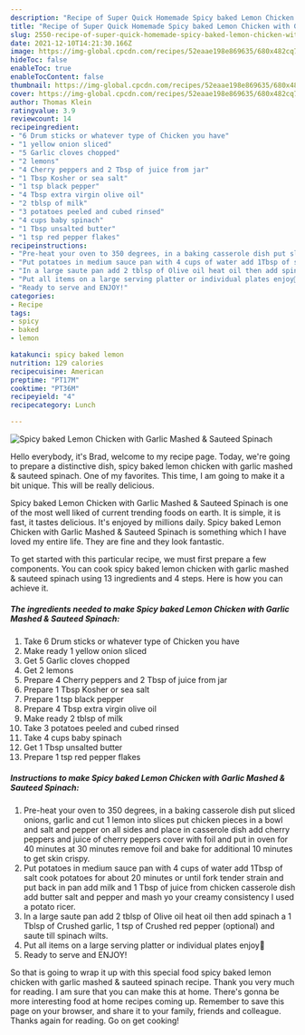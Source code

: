```yaml
---
description: "Recipe of Super Quick Homemade Spicy baked Lemon Chicken with Garlic Mashed & Sauteed Spinach"
title: "Recipe of Super Quick Homemade Spicy baked Lemon Chicken with Garlic Mashed & Sauteed Spinach"
slug: 2550-recipe-of-super-quick-homemade-spicy-baked-lemon-chicken-with-garlic-mashed-and-amp-sauteed-spinach
date: 2021-12-10T14:21:30.166Z
image: https://img-global.cpcdn.com/recipes/52eaae198e869635/680x482cq70/spicy-baked-lemon-chicken-with-garlic-mashed-sauteed-spinach-recipe-main-photo.jpg
hideToc: false
enableToc: true
enableTocContent: false
thumbnail: https://img-global.cpcdn.com/recipes/52eaae198e869635/680x482cq70/spicy-baked-lemon-chicken-with-garlic-mashed-sauteed-spinach-recipe-main-photo.jpg
cover: https://img-global.cpcdn.com/recipes/52eaae198e869635/680x482cq70/spicy-baked-lemon-chicken-with-garlic-mashed-sauteed-spinach-recipe-main-photo.jpg
author: Thomas Klein
ratingvalue: 3.9
reviewcount: 14
recipeingredient:
- "6 Drum sticks or whatever type of Chicken you have"
- "1 yellow onion sliced"
- "5 Garlic cloves chopped"
- "2 lemons"
- "4 Cherry peppers and 2 Tbsp of juice from jar"
- "1 Tbsp Kosher or sea salt"
- "1 tsp black pepper"
- "4 Tbsp extra virgin olive oil"
- "2 tblsp of milk"
- "3 potatoes peeled and cubed rinsed"
- "4 cups baby spinach"
- "1 Tbsp unsalted butter"
- "1 tsp red pepper flakes"
recipeinstructions:
- "Pre-heat your oven to 350 degrees, in a baking casserole dish put sliced onions, garlic and cut 1 lemon into slices put chicken pieces in a bowl and salt and pepper on all sides and place in casserole dish add cherry peppers and juice of cherry peppers cover with foil and put in oven for 40 minutes at 30 minutes remove foil and bake for additional 10 minutes to get skin crispy."
- "Put potatoes in medium sauce pan with 4 cups of water add 1Tbsp of salt cook potatoes for about 20 minutes or until fork tender strain and put back in pan add milk and 1 Tbsp of juice from chicken casserole dish add butter salt and pepper and mash yo your creamy consistency I used a potato ricer."
- "In a large saute pan add 2 tblsp of Olive oil heat oil then add spinach a 1 Tblsp of Crushed garlic, 1 tsp of Crushed red pepper (optional) and saute till spinach wilts."
- "Put all items on a large serving platter or individual plates enjoy🤗"
- "Ready to serve and ENJOY!"
categories:
- Recipe
tags:
- spicy
- baked
- lemon

katakunci: spicy baked lemon 
nutrition: 129 calories
recipecuisine: American
preptime: "PT17M"
cooktime: "PT36M"
recipeyield: "4"
recipecategory: Lunch

---
```



![Spicy baked Lemon Chicken with Garlic Mashed & Sauteed Spinach](https://img-global.cpcdn.com/recipes/52eaae198e869635/680x482cq70/spicy-baked-lemon-chicken-with-garlic-mashed-sauteed-spinach-recipe-main-photo.jpg)

Hello everybody, it's Brad, welcome to my recipe page. Today, we're going to prepare a distinctive dish, spicy baked lemon chicken with garlic mashed & sauteed spinach. One of my favorites. This time, I am going to make it a bit unique. This will be really delicious.



Spicy baked Lemon Chicken with Garlic Mashed & Sauteed Spinach is one of the most well liked of current trending foods on earth. It is simple, it is fast, it tastes delicious. It's enjoyed by millions daily. Spicy baked Lemon Chicken with Garlic Mashed & Sauteed Spinach is something which I have loved my entire life. They are fine and they look fantastic.


To get started with this particular recipe, we must first prepare a few components. You can cook spicy baked lemon chicken with garlic mashed & sauteed spinach using 13 ingredients and 4 steps. Here is how you can achieve it.

<!--inarticleads1-->

##### The ingredients needed to make Spicy baked Lemon Chicken with Garlic Mashed & Sauteed Spinach:

1. Take 6 Drum sticks or whatever type of Chicken you have
1. Make ready 1 yellow onion sliced
1. Get 5 Garlic cloves chopped
1. Get 2 lemons
1. Prepare 4 Cherry peppers and 2 Tbsp of juice from jar
1. Prepare 1 Tbsp Kosher or sea salt
1. Prepare 1 tsp black pepper
1. Prepare 4 Tbsp extra virgin olive oil
1. Make ready 2 tblsp of milk
1. Take 3 potatoes peeled and cubed rinsed
1. Take 4 cups baby spinach
1. Get 1 Tbsp unsalted butter
1. Prepare 1 tsp red pepper flakes




<!--inarticleads2-->

##### Instructions to make Spicy baked Lemon Chicken with Garlic Mashed & Sauteed Spinach:

1. Pre-heat your oven to 350 degrees, in a baking casserole dish put sliced onions, garlic and cut 1 lemon into slices put chicken pieces in a bowl and salt and pepper on all sides and place in casserole dish add cherry peppers and juice of cherry peppers cover with foil and put in oven for 40 minutes at 30 minutes remove foil and bake for additional 10 minutes to get skin crispy.
1. Put potatoes in medium sauce pan with 4 cups of water add 1Tbsp of salt cook potatoes for about 20 minutes or until fork tender strain and put back in pan add milk and 1 Tbsp of juice from chicken casserole dish add butter salt and pepper and mash yo your creamy consistency I used a potato ricer.
1. In a large saute pan add 2 tblsp of Olive oil heat oil then add spinach a 1 Tblsp of Crushed garlic, 1 tsp of Crushed red pepper (optional) and saute till spinach wilts.
1. Put all items on a large serving platter or individual plates enjoy🤗
1. Ready to serve and ENJOY!



So that is going to wrap it up with this special food spicy baked lemon chicken with garlic mashed & sauteed spinach recipe. Thank you very much for reading. I am sure that you can make this at home. There's gonna be more interesting food at home recipes coming up. Remember to save this page on your browser, and share it to your family, friends and colleague. Thanks again for reading. Go on get cooking!
